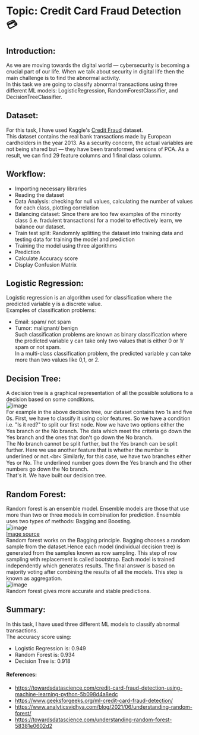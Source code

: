 # Topic: Credit Card Fraud Detection 💳

## Introduction:
As we are moving towards the digital world — cybersecurity is becoming a crucial part of our life. When we talk about security in digital life then the main challenge is to find the abnormal activity.<br>
In this task we are going to classify abnormal transactions using three different ML models: LogisticRegression, RandomForestClassifier, and DecisionTreeClassifier.

## Dataset:
For this task, I have used Kaggle's [Credit Fraud](https://www.kaggle.com/janiobachmann/credit-fraud-dealing-with-imbalanced-datasets/data?select=creditcard.csv) dataset.<br>
This dataset contains the real bank transactions made by European cardholders in the year 2013. As a security concern, the actual variables are not being shared but — they have been transformed versions of PCA. As a result, we can find 29 feature columns and 1 final class column.

## Workflow:
* Importing necessary libraries
* Reading the dataset
* Data Analysis: checking for null values, calculating the number of values for each class, plotting correlation
* Balancing dataset: Since there are too few examples of the minority class (i.e. fradulent transactions) for a model to effectively learn, we balance our dataset.
* Train test split: Randomnly splitting the dataset into training data and testing data for training the model and prediction
* Training the model using three algorithms
* Prediction
* Calculate Accuracy score
* Display Confusion Matrix


## Logistic Regression:
Logistic regression is an algorithm used for classification where the predicted variable y is a discrete value.<br>
Examples of classification problems:<br>
* Email: spam/ not spam<br>
* Tumor: malignant/ benign<br>
Such classification problems are known as binary classification where the predicted variable y can take only two values that is either 0 or 1/ spam or not spam.<br>
In a multi-class classification problem, the predicted variable y can take more than two values like 0,1, or 2.

## Decision Tree:
A decision tree is a graphical representation of all the possible solutions to a decision based on some conditions.<br>
![image](https://user-images.githubusercontent.com/89564985/141346256-63184b7f-0261-4421-8fc9-1ec3a089df8d.png)<br>
For example in the above decision tree, our dataset contains two 1s and five 0s. First, we have to classify it using color features. So we have a condition i.e. "Is it red?" to split our first node. Now we have two options either the Yes branch or the No branch. The data which meet the criteria go down the Yes branch and the ones that don't go down the No branch.<br>
The No branch cannot be split further, but the Yes branch can be split further. Here we use another feature that is whether the number is underlined or not.<br<
Similarly, for this case, we have two branches either Yes or No. The underlined number goes down the Yes branch and the other numbers go down the No branch.<br>
That's it. We have built our decision tree.

## Random Forest:
Random forest is an ensemble model. Ensemble models are those that use more than two or three models in combination for prediction. Ensemble uses two types of methods: Bagging and Boosting.<br>
![image](https://user-images.githubusercontent.com/89564985/141355336-3d36e085-f3af-44a6-b4fb-3831e86756b5.png)<br>
[Image source](https://www.pluralsight.com/guides/ensemble-methods:-bagging-versus-boosting)<br>
Random forest works on the Bagging principle. Bagging chooses a random sample from the dataset.Hence each model (individual decision tree) is generated from the samples known as row sampling. This step of row sampling with replacement is called bootstrap. Each model is trained independently which generates results. The final answer is based on majority voting after combining the results of all the models. This step is known as aggregation.<br>
![image](https://user-images.githubusercontent.com/89564985/141353446-160fba98-a213-4269-b750-9b37872ec7d6.png)<br>
Random forest gives more accurate and stable predictions.<br>

## Summary:
In this task, I have used three different ML models to classify abnormal transactions.<br>
The accuracy score using:
* Logistic Regression is: 0.949
* Random Forest is: 0.934
* Decision Tree is: 0.918

#### References:
* https://towardsdatascience.com/credit-card-fraud-detection-using-machine-learning-python-5b098d4a8edc
* https://www.geeksforgeeks.org/ml-credit-card-fraud-detection/
* https://www.analyticsvidhya.com/blog/2021/06/understanding-random-forest/
* https://towardsdatascience.com/understanding-random-forest-58381e0602d2
